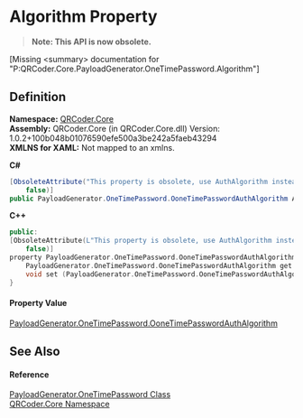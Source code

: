 # Algorithm Property
<blockquote><strong>Note: This API is now obsolete.</strong></blockquote>


\[Missing &lt;summary&gt; documentation for "P:QRCoder.Core.PayloadGenerator.OneTimePassword.Algorithm"\]



## Definition
**Namespace:** <a href="N_QRCoder_Core.md">QRCoder.Core</a>  
**Assembly:** QRCoder.Core (in QRCoder.Core.dll) Version: 1.0.2+100b048b01076590efe500a3be242a5faeb43294  
**XMLNS for XAML:** Not mapped to an xmlns.

**C#**
``` C#
[ObsoleteAttribute("This property is obsolete, use AuthAlgorithm instead", 
	false)]
public PayloadGenerator.OneTimePassword.OoneTimePasswordAuthAlgorithm Algorithm { get; set; }
```
**C++**
``` C++
public:
[ObsoleteAttribute(L"This property is obsolete, use AuthAlgorithm instead", 
	false)]
property PayloadGenerator.OneTimePassword.OoneTimePasswordAuthAlgorithm Algorithm {
	PayloadGenerator.OneTimePassword.OoneTimePasswordAuthAlgorithm get ();
	void set (PayloadGenerator.OneTimePassword.OoneTimePasswordAuthAlgorithm value);
}
```



#### Property Value
<a href="T_QRCoder_Core_PayloadGenerator_OneTimePassword_OoneTimePasswordAuthAlgorithm.md">PayloadGenerator.OneTimePassword.OoneTimePasswordAuthAlgorithm</a>

## See Also


#### Reference
<a href="T_QRCoder_Core_PayloadGenerator_OneTimePassword.md">PayloadGenerator.OneTimePassword Class</a>  
<a href="N_QRCoder_Core.md">QRCoder.Core Namespace</a>  
